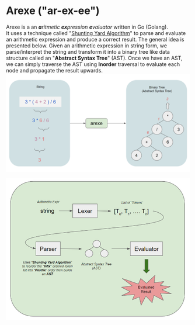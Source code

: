 # Arexe ("ar-ex-ee")
Arexe is a an ***a**ritmetic **ex**pression **e**valuator* written in Go (Golang).  
It uses a technique called "[Shunting Yard Algorithm](https://en.wikipedia.org/wiki/Shunting-yard_algorithm)" to parse and evaluate an arithmetic expression and produce a correct result. The general idea is presented below. Given an arithmetic expression in string form, we parse/interpret the string and transform it into a binary tree like data structure called an "**Abstract Syntax Tree**" (AST). Once we have an AST, we can simply traverse the AST using **Inorder** traversal to evaluate each node and propagate the result upwards.
![string to ast](https://github.com/vikyboy/arexe/blob/main/images/arexe-1.png)

![general flow](https://github.com/vikyboy/arexe/blob/main/images/arexe-2.png)
